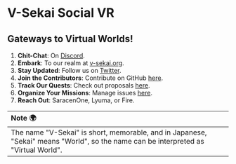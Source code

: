 # V-Sekai Social VR

## Gateways to Virtual Worlds!

1. **Chit-Chat**: On [Discord](https://discord.gg/7BQDHesck8).
2. **Embark**: To our realm at [v-sekai.org](https://v-sekai.org).
3. **Stay Updated**: Follow us on [Twitter](https://twitter.com/VSekaiOfficial).
4. **Join the Contributors**: Contribute on GitHub [here](https://github.com/V-Sekai).
5. **Track Our Quests**: Check out proposals [here](https://github.com/V-Sekai/manuals/issues).
6. **Organize Your Missions**: Manage issues [here](https://github.com/V-Sekai/v-sekai-game/issues).
7. **Reach Out**: SaracenOne, Lyuma, or Fire.

| Note 🌍                                                                                                                                                                                                                                                                              |
| :----------------------------------------------------------------------------------------------------------------------------------------------------------------------------------------------------------------------------------------------------------------------------------- |
| The name "V-Sekai" is short, memorable, and in Japanese, "Sekai" means "World", so the name can be interpreted as "Virtual World".|

